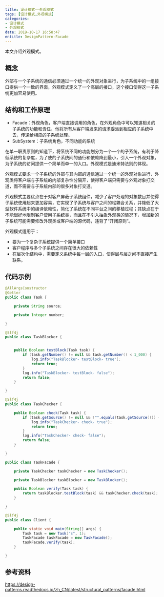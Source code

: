 ```yaml
---
title: 设计模式——外观模式
tags: [设计模式,外观模式]
categories:
- 设计模式
- 外观模式
date: 2019-10-17 16:58:47
entitle: DesignPattern-Facade
---
```


本文介绍外观模式。

<!--more-->

## 概念

外部与一个子系统的通信必须通过一个统一的外观对象进行，为子系统中的一组接口提供一个一致的界面，外观模式定义了一个高层的接口，这个接口使得这一子系统更加容易使用。

## 结构和工作原理

* Facade：外观角色，客户端直接调用的角色，在外观角色中可以知道相关的子系统的功能和责任，他将所有从客户端发来的请求委派到相应的子系统中去，传递给相应的子系统处理。
* SubSystem：子系统角色，不同功能的系统

在单一职责原则的知道下，将系统不同的功能划分为一个一个的子系统，有利于降低系统的复杂度，为了使的子系统间的通行和依赖降到最小，引入一个外观对象，为子系统的访问提供一个简单而单一的入口。外观模式是迪米特法则的体现。

外观模式要求一个子系统的外部与其内部的通信通过一个统一的外观对象进行，外观类将客户端与子系统的内部复杂性分隔开，使得客户端只需要与外观对象打交道，而不需要与子系统内部的很多对象打交道。

外观模式主要优点在于对客户屏蔽子系统组件，减少了客户处理的对象数目并使得子系统使用起来更加容易，它实现了子系统与客户之间的松耦合关系，并降低了大型软件系统中的编译依赖性，简化了系统在不同平台之间的移植过程；其缺点在于不能很好地限制客户使用子系统类，而且在不引入抽象外观类的情况下，增加新的子系统可能需要修改外观类或客户端的源代码，违背了“开闭原则”。

外观模式适用于：
* 要为一个复杂子系统提供一个简单接口
* 客户程序与多个子系统之间存在很大的依赖性
* 在层次化结构中，需要定义系统中每一层的入口，使得层与层之间不直接产生联系。

## 代码示例

```java
@AllArgsConstructor
@Getter
public class Task {

    private String source;

    private Integer number;

}
```

```java
@Slf4j
public class TaskBlocker {


    public Boolean testBlock(Task task) {
        if (task.getNumber() != null && task.getNumber() < 1_000) {
            log.info("TaskBlocker- testBlock- true");
            return true;
        }
        log.info("TaskBlocker- testBlock- false");
        return false;
    }

}
```

```java
@Slf4j
public class TaskChecker {

    public Boolean check(Task task) {
        if (task.getSource() != null && !"".equals(task.getSource())) {
            log.info("TaskChecker- check- true");
            return true;
        }
        log.info("TaskChecker- check- false");
        return false;
    }

}
```

```java
public class TaskFacade {

    private TaskChecker taskChecker = new TaskChecker();

    private TaskBlocker taskBlocker = new TaskBlocker();

    public Boolean verify(Task task) {
        return taskBlocker.testBlock(task) && taskChecker.check(task);
    }

}
```

```java
@Slf4j
public class Client {

    public static void main(String[] args) {
        Task task = new Task("s", 1);
        TaskFacade taskFacade = new TaskFacade();
        taskFacade.verify(task);
    }

}
```
## 参考资料

<https://design-patterns.readthedocs.io/zh_CN/latest/structural_patterns/facade.html>
